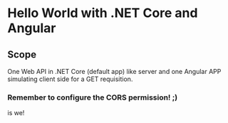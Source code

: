 # Hello World with .NET Core and Angular

## Scope

One Web API in .NET Core (default app) like server and one Angular APP simulating client side for a GET requisition.

### Remember to configure the CORS permission! ;)


is we!
